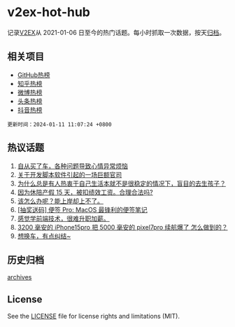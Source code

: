# v2ex-hot-hub

 记录[V2EX](https://www.v2ex.com/)从 2021-01-06 日至今的热门话题。每小时抓取一次数据，按天[归档](archives)。
 
 ## 相关项目

- [GitHub热榜](https://github.com/snaildev/github-hot-hub)
- [知乎热榜](https://github.com/snaildev/zhihu-hot-hub)
- [微博热榜](https://github.com/snaildev/weibo-hot-hub)
- [头条热榜](https://github.com/snaildev/toutiao-hot-hub)
- [抖音热榜](https://github.com/snaildev/douyin-hot-hub)


 `更新时间：2024-01-11 11:07:24 +0800`

## 热议话题

1. [自从买了车，各种问题导致心情异常烦恼](https://www.v2ex.com/t/1007429)
1. [关于开发脚本软件引起的一场巨额官司](https://www.v2ex.com/t/1007616)
1. [为什么总是有人热衷于自己生活本就不是很稳定的情况下，盲目的去生孩子？](https://www.v2ex.com/t/1007589)
1. [因为休陪产假 15 天，被扣绩效工资。合理合法吗?](https://www.v2ex.com/t/1007682)
1. [该怎么办呢？能上岸却上不了。](https://www.v2ex.com/t/1007481)
1. [[抽奖送码] 便签 Pro: MacOS 最锋利的便签笔记](https://www.v2ex.com/t/1007492)
1. [感觉学前端技术，很难升职加薪。](https://www.v2ex.com/t/1007466)
1. [3200 毫安的 iPhone15pro 把 5000 毫安的 pixel7pro 续航爆了 怎么做到的？](https://www.v2ex.com/t/1007436)
1. [想换车，有点纠结~](https://www.v2ex.com/t/1007521)

## 历史归档

[archives](archives)

## License

See the [LICENSE](LICENSE) file for license rights and limitations (MIT).
